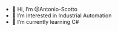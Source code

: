 - 👋 Hi, I’m @Antonio-Scotto
- 👀 I’m interested in Industrial Automation
- 🌱 I’m currently learning C#


<!---
Antonio-Scotto/Antonio-Scotto is a ✨ special ✨ repository because its `README.md` (this file) appears on your GitHub profile.
You can click the Preview link to take a look at your changes.
--->
